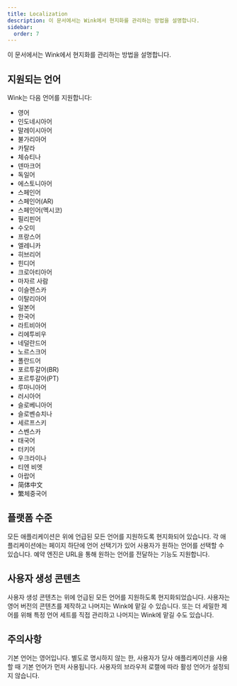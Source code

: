 ```yaml
---
title: Localization
description: 이 문서에서는 Wink에서 현지화를 관리하는 방법을 설명합니다.
sidebar:
  order: 7
---
```

이 문서에서는 Wink에서 현지화를 관리하는 방법을 설명합니다.

## 지원되는 언어

Wink는 다음 언어를 지원합니다:

* 영어
* 인도네시아어
* 말레이시아어
* 불가리아어
* 카탈라
* 체슈티나
* 덴마크어
* 독일어
* 에스토니아어
* 스페인어
* 스페인어(AR)
* 스페인어(멕시코)
* 필리핀어
* 수오미
* 프랑스어
* 엘레니카
* 히브리어
* 힌디어
* 크로아티아어
* 마자르 사람
* 이슬렌스카
* 이탈리아어
* 일본어
* 한국어
* 라트비아어
* 리에투비우
* 네덜란드어
* 노르스크어
* 폴란드어
* 포르투갈어(BR)
* 포르투갈어(PT)
* 루마니아어
* 러시아어
* 슬로베니아어
* 슬로벤슈치나
* 세르프스키
* 스벤스카
* 태국어
* 터키어
* 우크라이나
* 티엔 비엣
* 아랍어
* 简体中文
* 繁체중국어

## 플랫폼 수준

모든 애플리케이션은 위에 언급된 모든 언어를 지원하도록 현지화되어 있습니다. 각 애플리케이션에는 페이지 하단에 언어 선택기가 있어 사용자가 원하는 언어를 선택할 수 있습니다. 예약 엔진은 URL을 통해 원하는 언어를 전달하는 기능도 지원합니다.

## 사용자 생성 콘텐츠

사용자 생성 콘텐츠는 위에 언급된 모든 언어를 지원하도록 현지화되었습니다. 사용자는 영어 버전의 콘텐츠를 제작하고 나머지는 Wink에 맡길 수 있습니다. 또는 더 세밀한 제어를 위해 특정 언어 세트를 직접 관리하고 나머지는 Wink에 맡길 수도 있습니다.

## 주의사항

기본 언어는 영어입니다. 별도로 명시하지 않는 한, 사용자가 당사 애플리케이션을 사용할 때 기본 언어가 먼저 사용됩니다. 사용자의 브라우저 로캘에 따라 활성 언어가 설정되지 않습니다.

